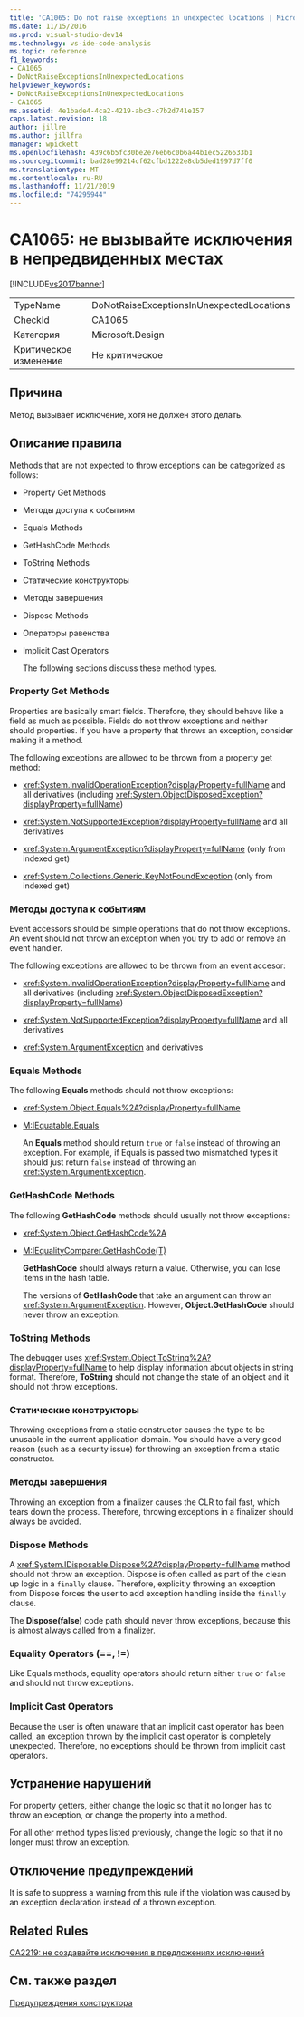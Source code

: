 ```yaml
---
title: 'CA1065: Do not raise exceptions in unexpected locations | Microsoft Docs'
ms.date: 11/15/2016
ms.prod: visual-studio-dev14
ms.technology: vs-ide-code-analysis
ms.topic: reference
f1_keywords:
- CA1065
- DoNotRaiseExceptionsInUnexpectedLocations
helpviewer_keywords:
- DoNotRaiseExceptionsInUnexpectedLocations
- CA1065
ms.assetid: 4e1bade4-4ca2-4219-abc3-c7b2d741e157
caps.latest.revision: 18
author: jillre
ms.author: jillfra
manager: wpickett
ms.openlocfilehash: 439c6b5fc30be2e76eb6c0b6a44b1ec5226633b1
ms.sourcegitcommit: bad28e99214cf62cfbd1222e8cb5ded1997d7ff0
ms.translationtype: MT
ms.contentlocale: ru-RU
ms.lasthandoff: 11/21/2019
ms.locfileid: "74295944"
---
```

# <a name="ca1065-do-not-raise-exceptions-in-unexpected-locations"></a>CA1065: не вызывайте исключения в непредвиденных местах
[!INCLUDE[vs2017banner](../includes/vs2017banner.md)]

|||
|-|-|
|TypeName|DoNotRaiseExceptionsInUnexpectedLocations|
|CheckId|CA1065|
|Категория|Microsoft.Design|
|Критическое изменение|Не критическое|

## <a name="cause"></a>Причина
 Метод вызывает исключение, хотя не должен этого делать.

## <a name="rule-description"></a>Описание правила
 Methods that are not expected to throw exceptions can be categorized as follows:

- Property Get Methods

- Методы доступа к событиям

- Equals Methods

- GetHashCode Methods

- ToString Methods

- Статические конструкторы

- Методы завершения

- Dispose Methods

- Операторы равенства

- Implicit Cast Operators

  The following sections discuss these method types.

### <a name="property-get-methods"></a>Property Get Methods
 Properties are basically smart fields. Therefore, they should behave like a field as much as possible. Fields do not throw exceptions and neither should properties. If you have a property that throws an exception, consider making it a method.

 The following exceptions are allowed to be thrown from a property get method:

- <xref:System.InvalidOperationException?displayProperty=fullName> and all derivatives (including <xref:System.ObjectDisposedException?displayProperty=fullName>)

- <xref:System.NotSupportedException?displayProperty=fullName> and all derivatives

- <xref:System.ArgumentException?displayProperty=fullName> (only from indexed get)

- <xref:System.Collections.Generic.KeyNotFoundException> (only from indexed get)

### <a name="event-accessor-methods"></a>Методы доступа к событиям
 Event accessors should be simple operations that do not throw exceptions. An event should not throw an exception when you try to add or remove an event handler.

 The following exceptions are allowed to be thrown from an event accesor:

- <xref:System.InvalidOperationException?displayProperty=fullName> and all derivatives (including <xref:System.ObjectDisposedException?displayProperty=fullName>)

- <xref:System.NotSupportedException?displayProperty=fullName> and all derivatives

- <xref:System.ArgumentException> and derivatives

### <a name="equals-methods"></a>Equals Methods
 The following **Equals** methods should not throw exceptions:

- <xref:System.Object.Equals%2A?displayProperty=fullName>

- [M:IEquatable.Equals](https://go.microsoft.com/fwlink/?LinkId=113472)

  An **Equals** method should return `true` or `false` instead of throwing an exception. For example, if Equals is passed two mismatched types it should just return `false` instead of throwing an <xref:System.ArgumentException>.

### <a name="gethashcode-methods"></a>GetHashCode Methods
 The following **GetHashCode** methods should usually not throw exceptions:

- <xref:System.Object.GetHashCode%2A>

- [M:IEqualityComparer.GetHashCode(T)](https://go.microsoft.com/fwlink/?LinkId=113477)

  **GetHashCode** should always return a value. Otherwise, you can lose items in the hash table.

  The versions of **GetHashCode** that take an argument can throw an <xref:System.ArgumentException>. However, **Object.GetHashCode** should never throw an exception.

### <a name="tostring-methods"></a>ToString Methods
 The debugger uses <xref:System.Object.ToString%2A?displayProperty=fullName> to help display information about objects in string format. Therefore, **ToString** should not change the state of an object and it should not throw exceptions.

### <a name="static-constructors"></a>Статические конструкторы
 Throwing exceptions from a static constructor causes the type to be unusable in the current application domain. You should have a very good reason (such as a security issue) for throwing an exception from a static constructor.

### <a name="finalizers"></a>Методы завершения
 Throwing an exception from a finalizer causes the CLR to fail fast, which tears down the process. Therefore, throwing exceptions in a finalizer should always be avoided.

### <a name="dispose-methods"></a>Dispose Methods
 A <xref:System.IDisposable.Dispose%2A?displayProperty=fullName> method should not throw an exception. Dispose is often called as part of the clean up logic in a `finally` clause. Therefore, explicitly throwing an exception from Dispose forces the user to add exception handling inside the `finally` clause.

 The **Dispose(false)** code path should never throw exceptions, because this is almost always called from a finalizer.

### <a name="equality-operators--"></a>Equality Operators (==, !=)
 Like Equals methods, equality operators should return either `true` or `false` and should not throw exceptions.

### <a name="implicit-cast-operators"></a>Implicit Cast Operators
 Because the user is often unaware that an implicit cast operator has been called, an exception thrown by the implicit cast operator is completely unexpected. Therefore, no exceptions should be thrown from implicit cast operators.

## <a name="how-to-fix-violations"></a>Устранение нарушений
 For property getters, either change the logic so that it no longer has to throw an exception, or change the property into a method.

 For all other method types listed previously, change the logic so that it no longer must throw an exception.

## <a name="when-to-suppress-warnings"></a>Отключение предупреждений
 It is safe to suppress a warning from this rule if the violation was caused by an exception declaration instead of a thrown exception.

## <a name="related-rules"></a>Related Rules
 [CA2219: не создавайте исключения в предложениях исключений](../code-quality/ca2219-do-not-raise-exceptions-in-exception-clauses.md)

## <a name="see-also"></a>См. также раздел
 [Предупреждения конструктора](../code-quality/design-warnings.md)
